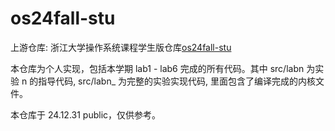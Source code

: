 # os24fall-stu

上游仓库: 浙江大学操作系统课程学生版仓库[os24fall-stu](https://github.com/ZJU-SEC/os24fall-stu)

本仓库为个人实现，包括本学期 lab1 - lab6 完成的所有代码。其中 src/labn 为实验 n 的指导代码, src/labn_ 为完整的实验实现代码, 里面包含了编译完成的内核文件。

本仓库于 24.12.31 public，仅供参考。